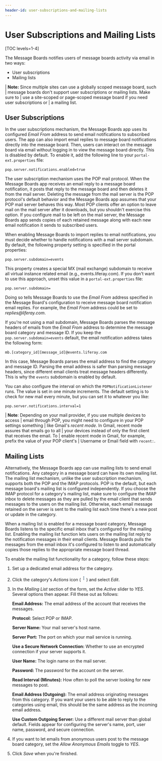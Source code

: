 ```yaml
---
header-id: user-subscriptions-and-mailing-lists
---
```


# User Subscriptions and Mailing Lists

[TOC levels=1-4]

The Message Boards notifies users of message boards activity via email in two
ways:

-   User subscriptions
-   Mailing lists

| **Note:** Since multiple sites can use a globally scoped message board, such
| message boards don't support user subscriptions or mailing lists. Make sure to
| use a site-scoped or page-scoped message board if you need user subscriptions or
| a mailing list.

## User Subscriptions

In the user subscriptions mechanism, the Message Boards app uses its configured 
*Email From* address to send email notifications to subscribed users. The app 
can also import email replies to message board notifications directly into the
message board. Then, users can interact on the message board via email without
logging in to view the message board directly. This is disabled by default. To
enable it, add the following line to your `portal-ext.properties` file: 

    pop.server.notifications.enabled=true

The user subscription mechanism uses the POP mail protocol. When the Message 
Boards app receives an email reply to a message board notification, it posts 
that reply to the message board and then deletes it from the mail server. 
Deleting the message from the mail server is the POP protocol's default behavior 
and the Message Boards app assumes that your POP mail server behaves this way. 
Most POP clients offer an option to leave mail on the mail server after it 
downloads, but you shouldn't exercise this option. If you configure mail to be 
left on the mail server, the Message Boards app sends copies of each retained 
message along with each new email notification it sends to subscribed users. 

When enabling Message Boards to import replies to email notifications, you must 
decide whether to handle notifications with a mail server subdomain. By default, 
the following property setting is specified in the portal properties: 

    pop.server.subdomain=events

This property creates a special MX (mail exchange) subdomain to receive all
virtual instance related email (e.g., events.liferay.com). If you don't want to
use this approach, unset this value in a `portal-ext.properties` file: 

    pop.server.subdomain= 

Doing so tells Message Boards to use the *Email From* address specified in the 
Message Board's configuration to receive message board notification email 
replies. For example, the *Email From* address could be set to 
*replies\@liferay.com*. 

If you're not using a mail subdomain, Message Boards parses the message headers 
of emails from the *Email From* address to determine the message board category 
and message ID. If you keep the `pop.server.subdomain=events` default, the email 
notification address takes the following form:

    mb.[category_id][message_id]@events.liferay.com

In this case, Message Boards parses the email address to find the category and 
message ID. Parsing the email address is safer than parsing message headers, 
since different email clients treat message headers differently. This is why the 
`events` subdomain is enabled by default. 

You can also configure the interval on which the `POPNotificationListener` runs. 
The value is set in one minute increments. The default setting is to check for 
new mail every minute, but you can set it to whatever you like: 

    pop.server.notifications.interval=1

| **Note**: Depending on your mail provider, if you use multiple devices to access
| email through POP, you might need to configure in your POP settings something
| like Gmail's *recent mode*. In Gmail, recent mode assures that emails go to all
| your devices instead of only the first client that receives the email. To
| enable recent mode in Gmail, for example, prefix the value of your POP client's
| Username or Email field with `recent:`.

## Mailing Lists

Alternatively, the Message Boards app can use mailing lists to send email 
notifications. Any category in a message board can have its own mailing list. 
The mailing list mechanism, unlike the user subscription mechanism, supports 
both the POP and the IMAP protocols. POP is the default, but each message 
board's mailing list is configured independently. If you choose the IMAP 
protocol for a category's mailing list, make sure to configure the IMAP inbox to 
delete messages as they are pulled by the email client that sends messages to 
the users on the mailing list. Otherwise, each email message retained on the 
server is sent to the mailing list each time there's a new post or update in the 
category. 

When a mailing list is enabled for a message board category, Message Boards 
listens to the specific email inbox that's configured for the mailing list. 
Enabling the mailing list function lets users on the mailing list reply to the 
notification messages in their email clients. Message Boards pulls the messages 
from the email inbox it's configured to listen to and automatically copies those 
replies to the appropriate message board thread. 

To enable the mailing list functionality for a category, follow these steps:

1.  Set up a dedicated email address for the category. 

2.  Click the category's *Actions* icon
    (![Actions](../../../../images/icon-actions.png)) and select *Edit*. 

3.  In the *Mailing List* section of the form, set the *Active* slider to *YES*. 
    Several options then appear. Fill these out as follows: 

    **Email Address:** The email address of the account that receives the 
    messages. 

    **Protocol:** Select POP or IMAP.

    **Server Name:** Your mail server's host name. 

    **Server Port:** The port on which your mail service is running.

    **Use a Secure Network Connection:** Whether to use an encrypted 
    connection if your server supports it. 

    **User Name:** The login name on the mail server. 

    **Password:** The password for the account on the server. 

    **Read Interval (Minutes):** How often to poll the server looking for new
    messages to post. 

    **Email Address (Outgoing):** The email address originating messages from
    this category. If you want your users to be able to reply to the categories
    using email, this should be the same address as the incoming email address. 

    **Use Custom Outgoing Server:** Use a different mail server than global
    default. Fields appear for configuring the server's name, port, user name,
    password, and secure connection. 

4.  If you want to let emails from anonymous users post to the message board 
    category, set the *Allow Anonymous Emails* toggle to *YES*. 

5.  Click *Save* when you're finished. 
